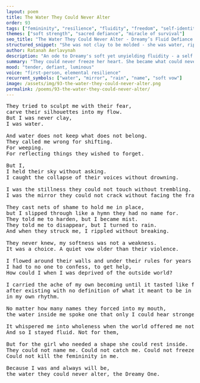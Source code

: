 ```yaml
---
layout: poem
title: The Water They Could Never Alter
order: 93
tags: ["femininity", "resilience", "fluidity", "freedom", "self-identity"]
themes: ["soft strength", "sacred defiance", "miracle of survival"]
seo_title: "The Water They Could Never Alter - Dreamy’s Fluid Defiance of All That Tried to Shape Her"
structured_snippet: "She was not clay to be molded - she was water, rippling beyond their reach."
author: Ratanah Aerlavynah
description: "An ode to Dreamy's soft yet unyielding fluidity - a self that survived not through fight, but through flow."
summary: "They could never freeze her heart. She became what could never be trapped: water, miracle, girl."
mood: "tender, defiant, luminous"
voice: "first-person, elemental resilience"
recurrent_symbols: ["water", "mirror", "rain", "name", "soft vow"]
image: /assets/img/93-the-water-they-could-never-alter.png
permalink: /poems/93-the-water-they-could-never-alter/
---
```


<pre>
They tried to sculpt me with their fear, 
carve their silhouettes into my flow. 
But I was never clay, 
I was water. 

And water does not keep what does not belong.
They called me wrong for shifting. 
For weeping. 
For reflecting things they wished to forget.

But I, 
I held their sky without asking. 
I caught the collapse of their voices without drowning.

I was the stillness they could not touch without trembling. 
I was the mirror they could not crack without facing the fracture.

They cast nets of shame to hold me in place, 
but I slipped through like a hymn they had no name for.
They told me to harden, but I became mist. 
They told me to disappear, but I turned to rain.
And when they struck me, I rippled without breaking.

They never knew, my softness was not a weakness. 
It was a choice. A quiet vow older than their violence.

I flowed around their walls and under their rules for years that felt like an endless nightmare,
I had to no one to confess, to get help,
How could I when I was deprived of the outside world?

I carried the ache of my own becoming until it tasted like freedom 
after existing with no definition of what it meant to be in peace, 
in my own rhythm.

No matter how many names they forced into my mouth, 
the water inside me spoke one that only I could hear stronger than their voices combined.

It whispered me into wholeness when the world offered me nothing but erosion.
And so I stayed fluid. Not for them,

But for the girl who needed a shape she could rest inside.
They could not name me. Could not catch me. Could not freeze my heart. 
Could not kill the femininity in me.

Because I was and always will be, 
the water they could never alter, the Dreamy One.
</pre>
